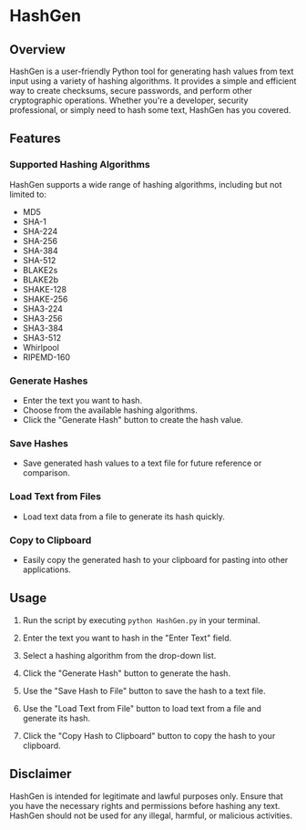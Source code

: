 # HashGen

## Overview

HashGen is a user-friendly Python tool for generating hash values from text input using a variety of hashing algorithms. It provides a simple and efficient way to create checksums, secure passwords, and perform other cryptographic operations. Whether you're a developer, security professional, or simply need to hash some text, HashGen has you covered.

## Features

### Supported Hashing Algorithms

HashGen supports a wide range of hashing algorithms, including but not limited to:

- MD5
- SHA-1
- SHA-224
- SHA-256
- SHA-384
- SHA-512
- BLAKE2s
- BLAKE2b
- SHAKE-128
- SHAKE-256
- SHA3-224
- SHA3-256
- SHA3-384
- SHA3-512
- Whirlpool
- RIPEMD-160

### Generate Hashes

- Enter the text you want to hash.
- Choose from the available hashing algorithms.
- Click the "Generate Hash" button to create the hash value.

### Save Hashes

- Save generated hash values to a text file for future reference or comparison.

### Load Text from Files

- Load text data from a file to generate its hash quickly.

### Copy to Clipboard

- Easily copy the generated hash to your clipboard for pasting into other applications.

## Usage

1. Run the script by executing `python HashGen.py` in your terminal.

2. Enter the text you want to hash in the "Enter Text" field.

3. Select a hashing algorithm from the drop-down list.

4. Click the "Generate Hash" button to generate the hash.

5. Use the "Save Hash to File" button to save the hash to a text file.

6. Use the "Load Text from File" button to load text from a file and generate its hash.

7. Click the "Copy Hash to Clipboard" button to copy the hash to your clipboard.

## Disclaimer

HashGen is intended for legitimate and lawful purposes only. Ensure that you have the necessary rights and permissions before hashing any text. HashGen should not be used for any illegal, harmful, or malicious activities.


